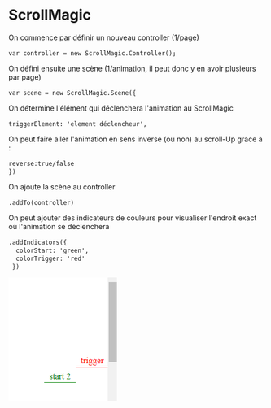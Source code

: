 # ScrollMagic

On commence par définir un nouveau controller (1/page)

    var controller = new ScrollMagic.Controller();

On défini ensuite une scène (1/animation, il peut donc y en avoir plusieurs par page)

    var scene = new ScrollMagic.Scene({

On détermine l'élément qui déclenchera l'animation au ScrollMagic

    triggerElement: 'element déclencheur',

On peut faire aller l'animation en sens inverse (ou non) au scroll-Up grace à :

    reverse:true/false
    })

On ajoute la scène au controller

    .addTo(controller)

On peut ajouter des indicateurs de couleurs pour visualiser l'endroit exact où l'animation se déclenchera

    .addIndicators({
      colorStart: 'green',
      colorTrigger: 'red'
     })

![Indicateurs](https://github.com/tonidano/Workshop_AnimJS-GSAP/blob/master/assets/images/indicateurs.png)
